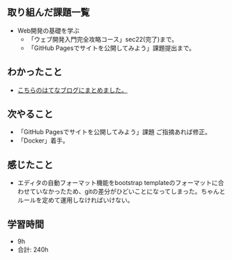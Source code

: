 ## 取り組んだ課題一覧

- Web開発の基礎を学ぶ
  - 「ウェブ開発入門完全攻略コース」sec22(完了)まで。
  - 「GitHub Pagesでサイトを公開してみよう」課題提出まで。

## わかったこと

- [こちらのはてなブログにまとめました。](https://yuki0224-1.hatenablog.com/entry/2024/09/19/173233)

## 次やること

- 「GitHub Pagesでサイトを公開してみよう」課題 ご指摘あれば修正。
- 「Docker」着手。

## 感じたこと

- エディタの自動フォーマット機能をbootstrap templateのフォーマットに合わせていなかったため、gitの差分がひどいことになってしまった。ちゃんとルールを定めて運用しなければいけない。

## 学習時間

- 9h
- 合計: 240h